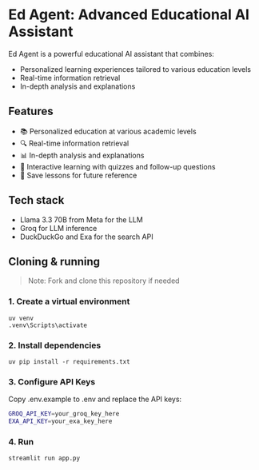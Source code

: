 # Ed Agent: Advanced Educational AI Assistant

Ed Agent is a powerful educational AI assistant that combines:

- Personalized learning experiences tailored to various education levels
- Real-time information retrieval
- In-depth analysis and explanations

## Features
- 📚 Personalized education at various academic levels
- 🔍 Real-time information retrieval
- 📊 In-depth analysis and explanations
- 🧠 Interactive learning with quizzes and follow-up questions
- 💾 Save lessons for future reference

## Tech stack

- Llama 3.3 70B from Meta for the LLM
- Groq for LLM inference
- DuckDuckGo and Exa for the search API

## Cloning & running

> Note: Fork and clone this repository if needed

### 1. Create a virtual environment

```shell
uv venv
.venv\Scripts\activate
```

### 2. Install dependencies

```shell
uv pip install -r requirements.txt
```

### 3. Configure API Keys

Copy .env.example to .env and replace the API keys:
```bash
GROQ_API_KEY=your_groq_key_here
EXA_API_KEY=your_exa_key_here
```
### 4. Run

```shell
streamlit run app.py
```